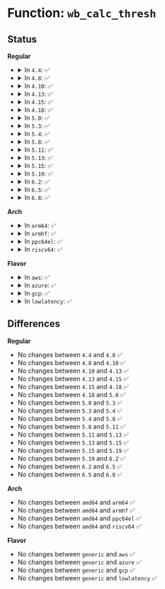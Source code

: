 # Function: <code>wb_calc_thresh</code>

## Status
<b>Regular</b>
<ul>
<li>
<details>
<summary>In <code>4.4</code>: ✅</summary>

```c
long unsigned int wb_calc_thresh(struct bdi_writeback *wb, long unsigned int thresh);
```

**Collision:** Unique Global

**Inline:** No

**Transformation:** False

**Instances:**

```
In mm/page-writeback.c (ffffffff8119b170)
Location: mm/page-writeback.c:750
Inline: False
Direct callers:
  - mm/backing-dev.c:bdi_debug_stats_show
```
**Symbols:**

```
ffffffff8119b170-ffffffff8119b1d5: wb_calc_thresh (STB_GLOBAL)
```
</details>
</li>
<li>
<details>
<summary>In <code>4.8</code>: ✅</summary>

```c
long unsigned int wb_calc_thresh(struct bdi_writeback *wb, long unsigned int thresh);
```

**Collision:** Unique Global

**Inline:** No

**Transformation:** False

**Instances:**

```
In mm/page-writeback.c (ffffffff811b0210)
Location: mm/page-writeback.c:792
Inline: False
Direct callers:
  - mm/page-writeback.c:wb_over_bg_thresh
  - mm/page-writeback.c:wb_over_bg_thresh
  - mm/page-writeback.c:wb_over_bg_thresh
  - mm/page-writeback.c:wb_over_bg_thresh
  - mm/backing-dev.c:bdi_debug_stats_show
```
**Symbols:**

```
ffffffff811b0210-ffffffff811b0275: wb_calc_thresh (STB_GLOBAL)
```
</details>
</li>
<li>
<details>
<summary>In <code>4.10</code>: ✅</summary>

```c
long unsigned int wb_calc_thresh(struct bdi_writeback *wb, long unsigned int thresh);
```

**Collision:** Unique Global

**Inline:** No

**Transformation:** False

**Instances:**

```
In mm/page-writeback.c (ffffffff811c08d0)
Location: mm/page-writeback.c:792
Inline: False
Direct callers:
  - mm/page-writeback.c:wb_over_bg_thresh
  - mm/page-writeback.c:wb_over_bg_thresh
  - mm/page-writeback.c:wb_over_bg_thresh
  - mm/page-writeback.c:wb_over_bg_thresh
  - mm/backing-dev.c:bdi_debug_stats_show
```
**Symbols:**

```
ffffffff811c08d0-ffffffff811c0935: wb_calc_thresh (STB_GLOBAL)
```
</details>
</li>
<li>
<details>
<summary>In <code>4.13</code>: ✅</summary>

```c
long unsigned int wb_calc_thresh(struct bdi_writeback *wb, long unsigned int thresh);
```

**Collision:** Unique Global

**Inline:** No

**Transformation:** False

**Instances:**

```
In mm/page-writeback.c (ffffffff811c8a20)
Location: mm/page-writeback.c:792
Inline: False
Direct callers:
  - mm/page-writeback.c:wb_over_bg_thresh
  - mm/page-writeback.c:wb_over_bg_thresh
  - mm/page-writeback.c:wb_over_bg_thresh
  - mm/page-writeback.c:wb_over_bg_thresh
  - mm/backing-dev.c:bdi_debug_stats_show
```
**Symbols:**

```
ffffffff811c8a20-ffffffff811c8a85: wb_calc_thresh (STB_GLOBAL)
```
</details>
</li>
<li>
<details>
<summary>In <code>4.15</code>: ✅</summary>

```c
long unsigned int wb_calc_thresh(struct bdi_writeback *wb, long unsigned int thresh);
```

**Collision:** Unique Global

**Inline:** No

**Transformation:** False

**Instances:**

```
In mm/page-writeback.c (ffffffff811dd880)
Location: mm/page-writeback.c:791
Inline: False
Direct callers:
  - mm/page-writeback.c:wb_over_bg_thresh
  - mm/page-writeback.c:wb_over_bg_thresh
  - mm/page-writeback.c:wb_over_bg_thresh
  - mm/page-writeback.c:wb_over_bg_thresh
  - mm/backing-dev.c:bdi_debug_stats_show
```
**Symbols:**

```
ffffffff811dd880-ffffffff811dd8e5: wb_calc_thresh (STB_GLOBAL)
```
</details>
</li>
<li>
<details>
<summary>In <code>4.18</code>: ✅</summary>

```c
long unsigned int wb_calc_thresh(struct bdi_writeback *wb, long unsigned int thresh);
```

**Collision:** Unique Global

**Inline:** No

**Transformation:** False

**Instances:**

```
In mm/page-writeback.c (ffffffff811fedf0)
Location: mm/page-writeback.c:791
Inline: False
Direct callers:
  - mm/page-writeback.c:wb_over_bg_thresh
  - mm/page-writeback.c:wb_over_bg_thresh
  - mm/page-writeback.c:wb_over_bg_thresh
  - mm/page-writeback.c:wb_over_bg_thresh
  - mm/backing-dev.c:bdi_debug_stats_show
```
**Symbols:**

```
ffffffff811fedf0-ffffffff811fee55: wb_calc_thresh (STB_GLOBAL)
```
</details>
</li>
<li>
<details>
<summary>In <code>5.0</code>: ✅</summary>

```c
long unsigned int wb_calc_thresh(struct bdi_writeback *wb, long unsigned int thresh);
```

**Collision:** Unique Global

**Inline:** No

**Transformation:** False

**Instances:**

```
In mm/page-writeback.c (ffffffff812116a0)
Location: mm/page-writeback.c:790
Inline: False
Direct callers:
  - mm/page-writeback.c:wb_over_bg_thresh
  - mm/page-writeback.c:wb_over_bg_thresh
  - mm/page-writeback.c:wb_over_bg_thresh
  - mm/page-writeback.c:wb_over_bg_thresh
  - mm/backing-dev.c:bdi_debug_stats_show
```
**Symbols:**

```
ffffffff812116a0-ffffffff81211705: wb_calc_thresh (STB_GLOBAL)
```
</details>
</li>
<li>
<details>
<summary>In <code>5.3</code>: ✅</summary>

```c
long unsigned int wb_calc_thresh(struct bdi_writeback *wb, long unsigned int thresh);
```

**Collision:** Unique Global

**Inline:** No

**Transformation:** False

**Instances:**

```
In mm/page-writeback.c (ffffffff81220cc0)
Location: mm/page-writeback.c:791
Inline: False
Direct callers:
  - mm/page-writeback.c:wb_over_bg_thresh
  - mm/page-writeback.c:wb_over_bg_thresh
  - mm/backing-dev.c:bdi_debug_stats_show
```
**Symbols:**

```
ffffffff81220cc0-ffffffff81220d25: wb_calc_thresh (STB_GLOBAL)
```
</details>
</li>
<li>
<details>
<summary>In <code>5.4</code>: ✅</summary>

```c
long unsigned int wb_calc_thresh(struct bdi_writeback *wb, long unsigned int thresh);
```

**Collision:** Unique Global

**Inline:** No

**Transformation:** False

**Instances:**

```
In mm/page-writeback.c (ffffffff8122e770)
Location: mm/page-writeback.c:791
Inline: False
Direct callers:
  - mm/page-writeback.c:wb_over_bg_thresh
  - mm/page-writeback.c:wb_over_bg_thresh
  - mm/backing-dev.c:bdi_debug_stats_show
```
**Symbols:**

```
ffffffff8122e770-ffffffff8122e7d5: wb_calc_thresh (STB_GLOBAL)
```
</details>
</li>
<li>
<details>
<summary>In <code>5.8</code>: ✅</summary>

```c
long unsigned int wb_calc_thresh(struct bdi_writeback *wb, long unsigned int thresh);
```

**Collision:** Unique Global

**Inline:** No

**Transformation:** False

**Instances:**

```
In mm/page-writeback.c (ffffffff8125b960)
Location: mm/page-writeback.c:785
Inline: False
Direct callers:
  - mm/page-writeback.c:wb_over_bg_thresh
  - mm/page-writeback.c:wb_over_bg_thresh
  - mm/backing-dev.c:bdi_debug_stats_show
```
**Symbols:**

```
ffffffff8125b960-ffffffff8125b9c5: wb_calc_thresh (STB_GLOBAL)
```
</details>
</li>
<li>
<details>
<summary>In <code>5.11</code>: ✅</summary>

```c
long unsigned int wb_calc_thresh(struct bdi_writeback *wb, long unsigned int thresh);
```

**Collision:** Unique Global

**Inline:** No

**Transformation:** False

**Instances:**

```
In mm/page-writeback.c (ffffffff81265d80)
Location: mm/page-writeback.c:785
Inline: False
Direct callers:
  - mm/page-writeback.c:wb_over_bg_thresh
  - mm/page-writeback.c:wb_over_bg_thresh
  - mm/backing-dev.c:bdi_debug_stats_show
```
**Symbols:**

```
ffffffff81265d80-ffffffff81265de5: wb_calc_thresh (STB_GLOBAL)
```
</details>
</li>
<li>
<details>
<summary>In <code>5.13</code>: ✅</summary>

```c
long unsigned int wb_calc_thresh(struct bdi_writeback *wb, long unsigned int thresh);
```

**Collision:** Unique Global

**Inline:** No

**Transformation:** False

**Instances:**

```
In mm/page-writeback.c (ffffffff8126a880)
Location: mm/page-writeback.c:785
Inline: False
Direct callers:
  - mm/page-writeback.c:wb_over_bg_thresh
  - mm/page-writeback.c:wb_over_bg_thresh
  - mm/backing-dev.c:bdi_debug_stats_show
```
**Symbols:**

```
ffffffff8126a880-ffffffff8126a8e5: wb_calc_thresh (STB_GLOBAL)
```
</details>
</li>
<li>
<details>
<summary>In <code>5.15</code>: ✅</summary>

```c
long unsigned int wb_calc_thresh(struct bdi_writeback *wb, long unsigned int thresh);
```

**Collision:** Unique Global

**Inline:** No

**Transformation:** False

**Instances:**

```
In mm/page-writeback.c (ffffffff812a7530)
Location: mm/page-writeback.c:779
Inline: False
Direct callers:
  - mm/page-writeback.c:wb_over_bg_thresh
  - mm/page-writeback.c:wb_over_bg_thresh
  - mm/backing-dev.c:bdi_debug_stats_show
```
**Symbols:**

```
ffffffff812a7530-ffffffff812a7595: wb_calc_thresh (STB_GLOBAL)
```
</details>
</li>
<li>
<details>
<summary>In <code>5.19</code>: ✅</summary>

```c
long unsigned int wb_calc_thresh(struct bdi_writeback *wb, long unsigned int thresh);
```

**Collision:** Unique Global

**Inline:** No

**Transformation:** False

**Instances:**

```
In mm/page-writeback.c (ffffffff812ffb30)
Location: mm/page-writeback.c:776
Inline: False
Direct callers:
  - mm/page-writeback.c:wb_over_bg_thresh
  - mm/page-writeback.c:wb_over_bg_thresh
  - mm/backing-dev.c:bdi_debug_stats_show
```
**Symbols:**

```
ffffffff812ffb30-ffffffff812ffba1: wb_calc_thresh (STB_GLOBAL)
```
</details>
</li>
<li>
<details>
<summary>In <code>6.2</code>: ✅</summary>

```c
long unsigned int wb_calc_thresh(struct bdi_writeback *wb, long unsigned int thresh);
```

**Collision:** Unique Global

**Inline:** No

**Transformation:** False

**Instances:**

```
In mm/page-writeback.c (ffffffff8136a410)
Location: mm/page-writeback.c:888
Inline: False
Direct callers:
  - mm/page-writeback.c:wb_over_bg_thresh
  - mm/page-writeback.c:wb_over_bg_thresh
  - mm/backing-dev.c:bdi_debug_stats_show
```
**Symbols:**

```
ffffffff8136a410-ffffffff8136a481: wb_calc_thresh (STB_GLOBAL)
```
</details>
</li>
<li>
<details>
<summary>In <code>6.5</code>: ✅</summary>

```c
long unsigned int wb_calc_thresh(struct bdi_writeback *wb, long unsigned int thresh);
```

**Collision:** Unique Global

**Inline:** No

**Transformation:** False

**Instances:**

```
In mm/page-writeback.c (ffffffff8139c5a0)
Location: mm/page-writeback.c:888
Inline: False
Direct callers:
  - mm/page-writeback.c:wb_over_bg_thresh
  - mm/page-writeback.c:wb_over_bg_thresh
  - mm/backing-dev.c:bdi_debug_stats_show
```
**Symbols:**

```
ffffffff8139c5a0-ffffffff8139c611: wb_calc_thresh (STB_GLOBAL)
```
</details>
</li>
<li>
<details>
<summary>In <code>6.8</code>: ✅</summary>

```c
long unsigned int wb_calc_thresh(struct bdi_writeback *wb, long unsigned int thresh);
```

**Collision:** Unique Global

**Inline:** No

**Transformation:** False

**Instances:**

```
In mm/page-writeback.c (ffffffff813c6280)
Location: mm/page-writeback.c:888
Inline: False
Direct callers:
  - mm/page-writeback.c:wb_over_bg_thresh
  - mm/page-writeback.c:wb_over_bg_thresh
  - mm/backing-dev.c:bdi_debug_stats_show
```
**Symbols:**

```
ffffffff813c6280-ffffffff813c62f1: wb_calc_thresh (STB_GLOBAL)
```
</details>
</li>
</ul>
<b>Arch</b>
<ul>
<li>
<details>
<summary>In <code>arm64</code>: ✅</summary>

```c
long unsigned int wb_calc_thresh(struct bdi_writeback *wb, long unsigned int thresh);
```

**Collision:** Unique Global

**Inline:** No

**Transformation:** False

**Instances:**

```
In mm/page-writeback.c (ffff8000102bd7e0)
Location: mm/page-writeback.c:791
Inline: False
Direct callers:
  - mm/page-writeback.c:wb_over_bg_thresh
  - mm/page-writeback.c:wb_over_bg_thresh
  - mm/backing-dev.c:bdi_debug_stats_show
```
**Symbols:**

```
ffff8000102bd7e0-ffff8000102bd870: wb_calc_thresh (STB_GLOBAL)
```
</details>
</li>
<li>
<details>
<summary>In <code>armhf</code>: ✅</summary>

```c
long unsigned int wb_calc_thresh(struct bdi_writeback *wb, long unsigned int thresh);
```

**Collision:** Unique Global

**Inline:** No

**Transformation:** False

**Instances:**

```
In mm/page-writeback.c (c04e9b7c)
Location: mm/page-writeback.c:791
Inline: False
Direct callers:
  - mm/page-writeback.c:wb_over_bg_thresh
  - mm/page-writeback.c:wb_over_bg_thresh
  - mm/backing-dev.c:bdi_debug_stats_show
```
**Symbols:**

```
c04e9b7c-c04e9c08: wb_calc_thresh (STB_GLOBAL)
```
</details>
</li>
<li>
<details>
<summary>In <code>ppc64el</code>: ✅</summary>

```c
long unsigned int wb_calc_thresh(struct bdi_writeback *wb, long unsigned int thresh);
```

**Collision:** Unique Global

**Inline:** No

**Transformation:** False

**Instances:**

```
In mm/page-writeback.c (c000000000376480)
Location: mm/page-writeback.c:791
Inline: False
Direct callers:
  - mm/page-writeback.c:wb_over_bg_thresh
  - mm/page-writeback.c:wb_over_bg_thresh
  - mm/backing-dev.c:bdi_debug_stats_show
```
**Symbols:**

```
c000000000376480-c000000000376524: wb_calc_thresh (STB_GLOBAL)
```
</details>
</li>
<li>
<details>
<summary>In <code>riscv64</code>: ✅</summary>

```c
long unsigned int wb_calc_thresh(struct bdi_writeback *wb, long unsigned int thresh);
```

**Collision:** Unique Global

**Inline:** No

**Transformation:** False

**Instances:**

```
In mm/page-writeback.c (ffffffe0001e0434)
Location: mm/page-writeback.c:791
Inline: False
Direct callers:
  - mm/page-writeback.c:wb_over_bg_thresh
  - mm/page-writeback.c:wb_over_bg_thresh
  - mm/backing-dev.c:bdi_debug_stats_show
```
**Symbols:**

```
ffffffe0001e0434-ffffffe0001e04a2: wb_calc_thresh (STB_GLOBAL)
```
</details>
</li>
</ul>
<b>Flavor</b>
<ul>
<li>
<details>
<summary>In <code>aws</code>: ✅</summary>

```c
long unsigned int wb_calc_thresh(struct bdi_writeback *wb, long unsigned int thresh);
```

**Collision:** Unique Global

**Inline:** No

**Transformation:** False

**Instances:**

```
In mm/page-writeback.c (ffffffff81226dc0)
Location: mm/page-writeback.c:791
Inline: False
Direct callers:
  - mm/page-writeback.c:wb_over_bg_thresh
  - mm/page-writeback.c:wb_over_bg_thresh
  - mm/backing-dev.c:bdi_debug_stats_show
```
**Symbols:**

```
ffffffff81226dc0-ffffffff81226e25: wb_calc_thresh (STB_GLOBAL)
```
</details>
</li>
<li>
<details>
<summary>In <code>azure</code>: ✅</summary>

```c
long unsigned int wb_calc_thresh(struct bdi_writeback *wb, long unsigned int thresh);
```

**Collision:** Unique Global

**Inline:** No

**Transformation:** False

**Instances:**

```
In mm/page-writeback.c (ffffffff81219f30)
Location: mm/page-writeback.c:791
Inline: False
Direct callers:
  - mm/page-writeback.c:wb_over_bg_thresh
  - mm/page-writeback.c:wb_over_bg_thresh
  - mm/backing-dev.c:bdi_debug_stats_show
```
**Symbols:**

```
ffffffff81219f30-ffffffff81219f95: wb_calc_thresh (STB_GLOBAL)
```
</details>
</li>
<li>
<details>
<summary>In <code>gcp</code>: ✅</summary>

```c
long unsigned int wb_calc_thresh(struct bdi_writeback *wb, long unsigned int thresh);
```

**Collision:** Unique Global

**Inline:** No

**Transformation:** False

**Instances:**

```
In mm/page-writeback.c (ffffffff81224b60)
Location: mm/page-writeback.c:791
Inline: False
Direct callers:
  - mm/page-writeback.c:wb_over_bg_thresh
  - mm/page-writeback.c:wb_over_bg_thresh
  - mm/backing-dev.c:bdi_debug_stats_show
```
**Symbols:**

```
ffffffff81224b60-ffffffff81224bc5: wb_calc_thresh (STB_GLOBAL)
```
</details>
</li>
<li>
<details>
<summary>In <code>lowlatency</code>: ✅</summary>

```c
long unsigned int wb_calc_thresh(struct bdi_writeback *wb, long unsigned int thresh);
```

**Collision:** Unique Global

**Inline:** No

**Transformation:** False

**Instances:**

```
In mm/page-writeback.c (ffffffff81233e30)
Location: mm/page-writeback.c:791
Inline: False
Direct callers:
  - mm/page-writeback.c:wb_over_bg_thresh
  - mm/page-writeback.c:wb_over_bg_thresh
  - mm/backing-dev.c:bdi_debug_stats_show
```
**Symbols:**

```
ffffffff81233e30-ffffffff81233e95: wb_calc_thresh (STB_GLOBAL)
```
</details>
</li>
</ul>

## Differences
<b>Regular</b>
<ul>
<li>
No changes between <code>4.4</code> and <code>4.8</code> ✅
</li>
<li>
No changes between <code>4.8</code> and <code>4.10</code> ✅
</li>
<li>
No changes between <code>4.10</code> and <code>4.13</code> ✅
</li>
<li>
No changes between <code>4.13</code> and <code>4.15</code> ✅
</li>
<li>
No changes between <code>4.15</code> and <code>4.18</code> ✅
</li>
<li>
No changes between <code>4.18</code> and <code>5.0</code> ✅
</li>
<li>
No changes between <code>5.0</code> and <code>5.3</code> ✅
</li>
<li>
No changes between <code>5.3</code> and <code>5.4</code> ✅
</li>
<li>
No changes between <code>5.4</code> and <code>5.8</code> ✅
</li>
<li>
No changes between <code>5.8</code> and <code>5.11</code> ✅
</li>
<li>
No changes between <code>5.11</code> and <code>5.13</code> ✅
</li>
<li>
No changes between <code>5.13</code> and <code>5.15</code> ✅
</li>
<li>
No changes between <code>5.15</code> and <code>5.19</code> ✅
</li>
<li>
No changes between <code>5.19</code> and <code>6.2</code> ✅
</li>
<li>
No changes between <code>6.2</code> and <code>6.5</code> ✅
</li>
<li>
No changes between <code>6.5</code> and <code>6.8</code> ✅
</li>
</ul>
<b>Arch</b>
<ul>
<li>
No changes between <code>amd64</code> and <code>arm64</code> ✅
</li>
<li>
No changes between <code>amd64</code> and <code>armhf</code> ✅
</li>
<li>
No changes between <code>amd64</code> and <code>ppc64el</code> ✅
</li>
<li>
No changes between <code>amd64</code> and <code>riscv64</code> ✅
</li>
</ul>
<b>Flavor</b>
<ul>
<li>
No changes between <code>generic</code> and <code>aws</code> ✅
</li>
<li>
No changes between <code>generic</code> and <code>azure</code> ✅
</li>
<li>
No changes between <code>generic</code> and <code>gcp</code> ✅
</li>
<li>
No changes between <code>generic</code> and <code>lowlatency</code> ✅
</li>
</ul>
